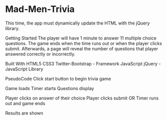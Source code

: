# Mad-Men-Trivia
This time, the app must dynamically update the HTML with the jQuery library.

Getting Started
The player will have 1 minute to answer 11 multiple choice questions. The game ends when the time runs out or when the player clicks submit. Afterwards, a page will reveal the number of questions that player answered correctly or incorrectly.

Built With
HTML5 CSS3 Twitter-Bootstrap - Framework JavaScript jQuery - JavaScript Library

PseudoCode
Click start button to begin trivia game

Game loads Timer starts Questions display

Player clicks on answer of their choice Player clicks submit OR Timer runs out and game ends

Results are shown
